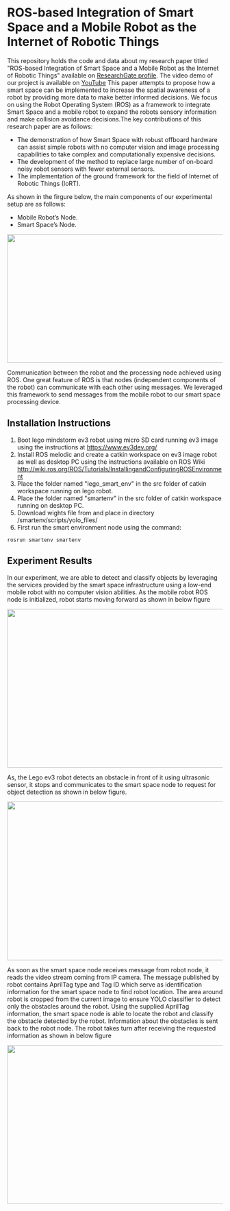 # ROS-based Integration of Smart Space and a Mobile Robot as the Internet of Robotic Things
This repository holds the code and data about my research paper titled "ROS-based Integration of Smart Space and a Mobile Robot as the Internet of Robotic Things" available on [ResearchGate profile](https://www.researchgate.net/publication/336402567_ROS-based_Integration_of_Smart_Space_and_a_Mobile_Robot_as_the_Internet_of_Robotic_Things). The video demo of our project is available on [YouTube](https://www.youtube.com/watch?v=zKeig5aofyg) This paper attempts to propose how a smart space can be implemented to increase the spatial awareness of a robot by providing more data to make better informed decisions. We focus on using the Robot Operating System (ROS) as a framework to integrate Smart Space and a mobile robot to expand the robots sensory information and make collision avoidance decisions.The key contributions of this research paper are as follows:
- The demonstration of how Smart Space with robust offboard hardware can assist simple robots with no computer vision and image processing capabilities to take complex and computationally expensive decisions.
- The development of the method to replace large number of on-board noisy robot sensors with fewer external sensors.
- The implementation of the ground framework for the field of Internet of Robotic Things (IoRT). 

As shown in the firgure below, the main components of our experimental setup are as follows:
- Mobile Robot’s Node.
- Smart Space’s Node.
<p align="center">
  <img width="600" height="300" src="https://github.com/hafizas101/smart_environment/blob/master/images/topicArchi.png">
</p>


Communication between the robot and the processing node achieved using ROS. One great feature of ROS is that nodes (independent components of the robot) can communicate with each other using messages. We leveraged this framework to send messages from the mobile robot to our smart space processing device.

## Installation Instructions
1. Boot lego mindstorm ev3 robot using micro SD card running ev3 image using the instructions at https://www.ev3dev.org/
2. Install ROS melodic and create a catkin workspace on ev3 image robot as well as desktop PC using the instructions available on ROS Wiki http://wiki.ros.org/ROS/Tutorials/InstallingandConfiguringROSEnvironment
3. Place the folder named "lego_smart_env" in the src folder of catkin workspace running on lego robot.
4. Place the folder named "smartenv" in the src folder of catkin workspace running on desktop PC.
5. Download wights file from and place in directory /smartenv/scripts/yolo_files/
5. First run the smart environment node using the command:
~~~
rosrun smartenv smartenv
~~~



## Experiment Results
In our experiment, we are able to detect and classify objects by leveraging the services provided by the smart space infrastructure using a low-end mobile robot with no computer vision abilities. As the mobile robot ROS node is initialized, robot starts moving forward as shown in below figure
<p align="center">
  <img width="800" height="370" src="https://github.com/hafizas101/smart_environment/blob/master/images/design1.jpg">
</p>
As, the Lego ev3 robot detects an obstacle in front of it using ultrasonic sensor, it stops and communicates to the smart space node to request for object detection as shown in below figure.
<p align="center">
  <img width="800" height="370" src="https://github.com/hafizas101/smart_environment/blob/master/images/design2.jpg">
</p>
As soon as the smart space node receives message from robot node, it reads the video stream coming from IP camera. The message published by robot contains AprilTag type and Tag ID which serve as identification information for the smart space node to find robot location. The area around robot is cropped from the current image to ensure YOLO classifier to detect only the obstacles around the robot. Using the supplied AprilTag information, the smart space node is able to locate the robot and classify the obstacle detected by the robot. Information about the obstacles is sent back to the robot node. The robot takes turn after receiving the requested information as shown in below figure
<p align="center">
  <img width="800" height="370" src="https://github.com/hafizas101/smart_environment/blob/master/images/design3.jpg">
</p>
